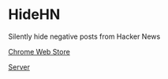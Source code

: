# HideHN
Silently hide negative posts from Hacker News

[Chrome Web Store](https://chrome.google.com/webstore/detail/hide-hn/efmggmpambjmbbadjhcmfocnfdhemacj?hl=en&gl=US)

[Server](https://github.com/stevenfontanella/HideHN_Server)
